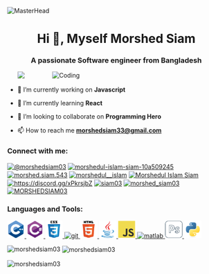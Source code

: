 ![MasterHead](https://mir-s3-cdn-cf.behance.net/project_modules/max_1200/79731568097599.5b50bca477735.jpg)
<h1 align="center">Hi 👋, Myself Morshed Siam</h1>
<h3 align="center">A passionate Software engineer from Bangladesh</h3>
<img align="right" alt="Coding" width="400" src="https://thumbs.gfycat.com/ColorlessBitesizedKob-max-1mb.gif">


&nbsp;&nbsp;&nbsp;&nbsp;&nbsp;&nbsp;[![](https://visitcount.itsvg.in/api?id=MorshedSiam03&icon=8&color=0)](https://visitcount.itsvg.in)


- 🔭 I’m currently working on **Javascript**

- 🌱 I’m currently learning **React**

- 👯 I’m looking to collaborate on **Programming Hero**

- 📫 How to reach me **morshedsiam33@gmail.com**

<h3 align="left">Connect with me:</h3>
<p align="left">
<a href="https://twitter.com/@morshedsiam03" target="blank"><img align="center" src="https://raw.githubusercontent.com/rahuldkjain/github-profile-readme-generator/master/src/images/icons/Social/twitter.svg" alt="@morshedsiam03" height="30" width="40" /></a>
<a href="https://linkedin.com/in/morshedul-islam-siam-10a509245" target="blank"><img align="center" src="https://raw.githubusercontent.com/rahuldkjain/github-profile-readme-generator/master/src/images/icons/Social/linked-in-alt.svg" alt="morshedul-islam-siam-10a509245" height="30" width="40" /></a>
<a href="https://fb.com/morshed.siam.543" target="blank"><img align="center" src="https://raw.githubusercontent.com/rahuldkjain/github-profile-readme-generator/master/src/images/icons/Social/facebook.svg" alt="morshed.siam.543" height="30" width="40" /></a>
<a href="https://instagram.com/morshedul__islam" target="blank"><img align="center" src="https://raw.githubusercontent.com/rahuldkjain/github-profile-readme-generator/master/src/images/icons/Social/instagram.svg" alt="morshedul__islam" height="30" width="40" /></a>
<a href="https://www.youtube.com/channel/UCe7EX3Yq94Me53PULXFwCAA" target="blank"><img align="center" src="https://raw.githubusercontent.com/rahuldkjain/github-profile-readme-generator/master/src/images/icons/Social/youtube.svg" alt="Morshedul Islam Siam" height="30" width="40" /></a>
<a href="https://discord.gg/https://discord.gg/xPkrsjbZ" target="blank"><img align="center" src="https://raw.githubusercontent.com/rahuldkjain/github-profile-readme-generator/master/src/images/icons/Social/discord.svg" alt="https://discord.gg/xPkrsjbZ" height="30" width="40" /></a>
<a href="https://codeforces.com/profile/siam03" target="blank"><img align="center" src="https://raw.githubusercontent.com/rahuldkjain/github-profile-readme-generator/master/src/images/icons/Social/codeforces.svg" alt="siam03" height="30" width="40" /></a>
<a href="https://www.leetcode.com/morshed_siam03" target="blank"><img align="center" src="https://raw.githubusercontent.com/rahuldkjain/github-profile-readme-generator/master/src/images/icons/Social/leet-code.svg" alt="morshed_siam03" height="30" width="40" /></a>
<a href="https://www.beecrowd.com.br/judge/en/profile/511357" target="blank"><img align="center" src="https://community.vtex.com/uploads/default/optimized/2X/e/e077f658776612311527fdb613ba8b54e8e5e92c_2_545x500.png" alt="MORSHEDSIAM03" height="30" width="40" /></a>


</p>

<h3 align="left">Languages and Tools:</h3>
<p align="left"> <a href="https://www.w3schools.com/cpp/" target="_blank" rel="noreferrer"> <img src="https://raw.githubusercontent.com/devicons/devicon/master/icons/cplusplus/cplusplus-original.svg" alt="cplusplus" width="40" height="40"/> </a> <a href="https://www.w3schools.com/cs/" target="_blank" rel="noreferrer"> <img src="https://raw.githubusercontent.com/devicons/devicon/master/icons/csharp/csharp-original.svg" alt="csharp" width="40" height="40"/> </a> <a href="https://www.w3schools.com/css/" target="_blank" rel="noreferrer"> <img src="https://raw.githubusercontent.com/devicons/devicon/master/icons/css3/css3-original-wordmark.svg" alt="css3" width="40" height="40"/> </a> <a href="https://git-scm.com/" target="_blank" rel="noreferrer"> <img src="https://www.vectorlogo.zone/logos/git-scm/git-scm-icon.svg" alt="git" width="40" height="40"/> </a> <a href="https://www.w3.org/html/" target="_blank" rel="noreferrer"> <img src="https://raw.githubusercontent.com/devicons/devicon/master/icons/html5/html5-original-wordmark.svg" alt="html5" width="40" height="40"/> </a> <a href="https://www.java.com" target="_blank" rel="noreferrer"> <img src="https://raw.githubusercontent.com/devicons/devicon/master/icons/java/java-original.svg" alt="java" width="40" height="40"/> </a> <a href="https://developer.mozilla.org/en-US/docs/Web/JavaScript" target="_blank" rel="noreferrer"> <img src="https://raw.githubusercontent.com/devicons/devicon/master/icons/javascript/javascript-original.svg" alt="javascript" width="40" height="40"/> </a> <a href="https://www.mathworks.com/" target="_blank" rel="noreferrer"> <img src="https://upload.wikimedia.org/wikipedia/commons/2/21/Matlab_Logo.png" alt="matlab" width="40" height="40"/> </a> <a href="https://www.photoshop.com/en" target="_blank" rel="noreferrer"> <img src="https://raw.githubusercontent.com/devicons/devicon/master/icons/photoshop/photoshop-line.svg" alt="photoshop" width="40" height="40"/> </a> <a href="https://www.python.org" target="_blank" rel="noreferrer"> <img src="https://raw.githubusercontent.com/devicons/devicon/master/icons/python/python-original.svg" alt="python" width="40" height="40"/> </a> </p>

<p><img align="left" src="https://github-readme-stats.vercel.app/api/top-langs?username=morshedsiam03&show_icons=true&locale=en&layout=compact" alt="morshedsiam03" /></p>

<p>&nbsp;<img align="center" src="https://github-readme-stats.vercel.app/api?username=morshedsiam03&show_icons=true&locale=en" alt="morshedsiam03" /></p>

<p><img align="center" src="https://github-readme-streak-stats.herokuapp.com/?user=morshedsiam03&" alt="morshedsiam03" /></p>
